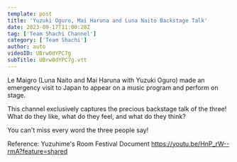 ```yaml
---
template: post
title: 'Yuzuki Oguro, Mai Haruna and Luna Naito Backstage Talk'
date: 2023-09-17T11:00:28Z
tag: ['Team Shachi Channel']
category: ['Team Shachi']
author: auto 
videoID: UBrw0dYPC7g
subTitle: UBrw0dYPC7g.vtt
---
```

Le Maigro (Luna Naito and Mai Haruna with Yuzuki Oguro) made an emergency visit to Japan to appear on a music program and perform on stage.

This channel exclusively captures the precious backstage talk of the three!
What do they like, what do they feel, and what do they think?

You can't miss every word the three people say!

Reference: Yuzuhime's Room Festival Document
https://youtu.be/HnP_rW--rmA?feature=shared

